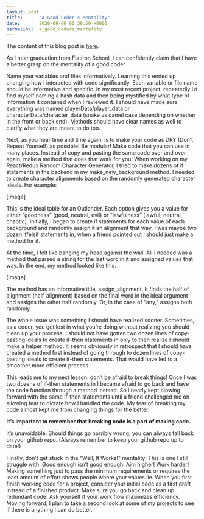 ```yaml
---
layout: post
title:      "A Good Coder's Mentality"
date:       2020-09-06 00:39:50 +0000
permalink:  a_good_coders_mentality
---
```



The content of this blog post is [here](https://medium.com/@jackrrye/a-good-coders-mentality-1b4a6d3b778b).

As I near graduation from Flatiron School, I can confidently claim that I have a better grasp on the mentality of a good coder.

Name your variables and files informatively. Learning this ended up changing how I interacted with code significantly. Each variable or file name should be informative and specific. In my most recent project, repeatedly I’d find myself naming a hash data and then being mystified by what type of information it contained when I reviewed it. I should have made sure everything was named playerData/player_data or characterData/character_data (snake vs camel case depending on whether in the front or back end). Methods should have clear names as well to clarify what they are meant to do too.

Next, as you hear time and time again, is to make your code as DRY (Don’t Repeat Yourself) as possible! Be modular! Make code that you can use in many places. Instead of copy and pasting the same code over and over again, make a method that does that work for you! When working on my React/Redux Random Character Generator, I tried to make dozens of if statements in the backend in my make_new_background method. I needed to create character alignments based on the randomly generated character ideals. For example:

[image]

This is the ideal table for an Outlander. Each option gives you a value for either “goodness” (good, neutral, evil) or “lawfulness” (lawful, neutral, chaotic). Initially, I began to create if statements for each value of each background and randomly assign it an alignment that way. I was maybe two dozen if/elsif statements in, when a friend pointed out I should just make a method for it.

At the time, I felt like banging my head against the wall. All I needed was a method that parsed a string for the last word in it and assigned values that way. In the end, my method looked like this:

[image]

The method has an informative title, assign_alignment. It finds the half of alignment (half_alignment) based on the final word in the ideal argument and assigns the other half randomly. Or, in the case of “any,” assigns both randomly.

The whole issue was something I should have realized sooner. Sometimes, as a coder, you get lost in what you’re doing without realizing you should clean up your process. I should not have gotten two dozen lines of copy-pasting ideals to create if-then statements in only to then realize I should make a helper method. It seems obviously in retrospect that I should have created a method first instead of going through to dozen lines of copy-pasting ideals to create if-then statements. That would have led to a smoother more efficient process

This leads me to my next lesson: don’t be afraid to break things! Once I was two dozens of if-then statements in I became afraid to go back and have the code function through a method instead. So I nearly kept plowing forward with the same if-then statements until a friend challenged me on allowing fear to dictate how I handled the code. My fear of breaking my code almost kept me from changing things for the better.

**It’s important to remember that breaking code is a part of making code.**

It’s unavoidable. Should things go horribly wrong, you can always fall back on your github repo. (Always remember to keep your github repo up to date!)

Finally, don’t get stuck in the “Well, It Works!” mentality! This is one I still struggle with. Good enough isn’t good enough. Aim higher! Work harder! Making something just to pass the minimum requirements or requires the least amount of effort shows people where your values lie. When you first finish working code for a project, consider your initial code as a first draft instead of a finished product. Make sure you go back and clean up redundant code. Ask yourself if your work flow maximizes efficiency. Moving forward, I plan to take a second look at some of my projects to see if there is anything I can do better.
